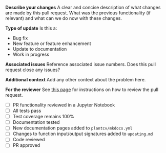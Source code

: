 **Describe your changes**
A clear and concise description of what changes are made by this pull request.
What was the previous functionality (if relevant) and what can we do now with
these changes.

**Type of update**
Is this a:
* Bug fix
* New feature or feature enhancement
* Update to documentation
* Work in progress

**Associated issues**
Reference associated issue numbers. Does this pull request close any issues?

**Additional context**
Add any other context about the problem here.

**For the reviewer**
See [this page](https://plantcv.readthedocs.io/en/stable/pr_review_process/) for instructions on how to review the pull request.
- [ ] PR functionality reviewed in a Jupyter Notebook
- [ ] All tests pass
- [ ] Test coverage remains 100%
- [ ] Documentation tested
- [ ] New documentation pages added to `plantcv/mkdocs.yml`
- [ ] Changes to function input/output signatures added to `updating.md`
- [ ] Code reviewed
- [ ] PR approved
